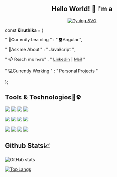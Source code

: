 <div align="center">
  <h2> Hello World!  👋  I'm a</h2>
  
 [![Typing SVG](https://readme-typing-svg.herokuapp.com?font=Girassol&color=61C3AB&center=true&vCenter=true&lines=Front+End+Developer;Problem+Solver;Aspiring+MERN+Stack+Developer;JavaScript+Enthusiast)](https://git.io/typing-svg)
</div>


const **Kiruthika** = {

" 🔰Currently Learning " : " 🅰️Angular ",

" 💬Ask me About " : " JavaScript ",

" 📫 Reach me here"  : " [Linkedin](https://www.linkedin.com/in/kiruthika-s-67385a178/) | [Mail](kiruthikankl13@gmail.com) "

" 💻Currently Working " : " Personal Projects "

};


## Tools & Technologies🔧⚙️

![](https://img.shields.io/badge/JavaScript-informational?style=flat&logo=javascript&logoColor=white&color=blue)
![](https://img.shields.io/badge/Java-informational?style=flat&logo=Java&logoColor=white&color=blue)
![](https://img.shields.io/badge/cpp-informational?style=flat&logo=c&logoColor=white&color=blue)
![](https://img.shields.io/badge/HTML-informational?style=flat&logo=html5&logoColor=white&color=blue)

![](https://img.shields.io/badge/CSS-informational?style=flat&logo=CSS3&logoColor=white&color=blue)
![](https://img.shields.io/badge/Bootstrap-informational?style=flat&logo=bootstrap&logoColor=white&color=blue)
![](https://img.shields.io/badge/React-informational?style=flat&logo=react&logoColor=white&color=blue)
![](https://img.shields.io/badge/MySQL-informational?style=flat&logo=mysql&logoColor=white&color=blue)

![](https://img.shields.io/badge/Git-informational?style=flat&logo=git&logoColor=white&color=blue)
![](https://img.shields.io/badge/Github-informational?style=flat&logo=github&logoColor=white&color=blue)
![](https://img.shields.io/badge/Linux-informational?style=flat&logo=Linux&logoColor=white&color=blue)
![](https://img.shields.io/badge/VsCode-informational?style=flat&logo=visual-studio-code&logoColor=white&color=blue)
<!-- ![](https://img.shields.io/badge/Sublime-informational?style=flat&logo=Sublime&logoColor=white&color=blue) -->


## Github Stats📈

![GitHub stats](https://github-readme-stats.vercel.app/api?username=Kiruthi-1312&show_icons=true&theme=tokyonight)


[![Top Langs](https://github-readme-stats.vercel.app/api/top-langs/?username=Kiruthi-1312&layout=compact)](https://github.com/Kiruthi-1312/github-readme-stats)


